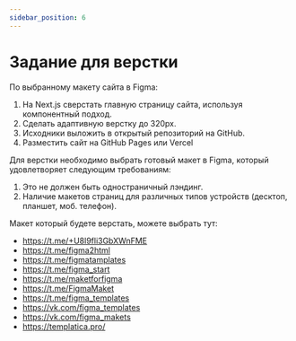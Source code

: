 ```yaml
---
sidebar_position: 6
---
```


# Задание для верстки

По выбранному макету сайта в Figma:

1. На Next.js сверстать главную страницу сайта, используя компонентный подход.
2. Сделать адаптивную верстку до 320рх.
3. Исходники выложить в открытый репозиторий на GitHub.
4. Разместить сайт на GitHub Pages или Vercel

Для верстки необходимо выбрать готовый макет в Figma, который удовлетворяет следующим требованиям:

1. Это не должен быть одностраничный лэндинг.
2. Наличие макетов страниц для различных типов устройств (десктоп, планшет, моб. телефон).

Макет который будете верстать, можете выбрать тут:
- https://t.me/+U8l9fli3GbXWnFME
- https://t.me/figma2html
- https://t.me/figmatamplates
- https://t.me/figma_start
- https://t.me/maketforfigma
- https://t.me/FigmaMaket
- https://t.me/figma_templates
- https://vk.com/figma_templates
- https://vk.com/figma_makets
- https://templatica.pro/



